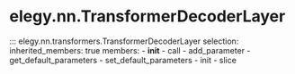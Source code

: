 
# elegy.nn.TransformerDecoderLayer

::: elegy.nn.transformers.TransformerDecoderLayer
    selection:
        inherited_members: true
        members:
            - __init__
            - call
            - add_parameter
            - get_default_parameters
            - set_default_parameters
            - init
            - slice
        